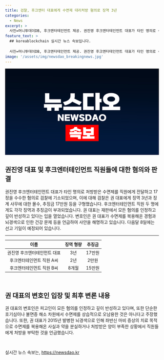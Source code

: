 ```yaml
---
title: 검찰, 후크엔터 대표에게 수면제 대리처방 혐의로 징역 3년
categories:
  - News
excerpt: >
  사진=머니투데이DB, 후크엔터테인먼트 제공. 권진영 후크엔터테인먼트 대표가 타인 명의로 수면제를 받아 마약류 관리에 관한 법률 위반 혐의로 기소됐다. 검찰은 권 대표에게 징역 3년을 구형했고, 후크엔터테인먼트 직원들에게도 형량을 선고했다. 권 대표는 자신의 혐의를 모두 인정하며 깊이 반성한다는 모습을 보였고, 변호인은 수면제 오남용을 반박했다. 이에 대한 재판부의 판결은 다음달 8일에 예정돼 있다. 이에 앞서 권 대표는 최근 이승기와의 법적 분쟁으로도 화제를 모으고 있다.
feature_text: >
  ## koreablockchain 실시간 뉴스 속보입니다.

  사진=머니투데이DB, 후크엔터테인먼트 제공. 권진영 후크엔터테인먼트 대표가 타인 명의로 수면제를 받아 마약류 관리에 관한 법률 위반 혐의로 기소됐다. 검찰은 권 대표에게 징역 3년을 구형했고, 후크엔터테인먼트 직원들에게도 형량을 선고했다. 권 대표는 자신의 혐의를 모두 인정하며 깊이 반성한다는 모습을 보였고, 변호인은 수면제 오남용을 반박했다. 이에 대한 재판부의 판결은 다음달 8일에 예정돼 있다. 이에 앞서 권 대표는 최근 이승기와의 법적 분쟁으로도 화제를 모으고 있다.
image: '/assets/img/newsdao_breakingnews.jpg'
---
```


<p><img src="/assets/img/newsdao_breakingnews.jpg" alt="koreablockchain 속보" /></p>

<h2 data-ke-size="size26">권진영 대표 및 후크엔터테인먼트 직원들에 대한 혐의와 판결</h2>

<p data-ke-size="size16">권진영 후크엔터테인먼트 대표가 타인 명의로 처방받은 수면제를 직원에게 전달하고 17정을 수수한 혐의로 검찰에 기소되었으며, 이에 대해 검찰은 권 대표에게 징역 3년과 징계 사무에 대한 몰수, 추징금 17만원 등을 구형했습니다. 후크엔터테인먼트 직원 두 명에게도 각각 징역과 추징금이 부과되었습니다. 권 대표는 재판에서 모든 혐의를 인정하고 깊이 반성하고 있다는 입을 열었습니다. 변호인은 권 대표가 수면제를 복용해온 경험과 뇌경색으로 인한 건강 문제 등을 언급하여 사안을 해명하고 있습니다. 다음달 8일에는 선고 기일이 예정되어 있습니다.</p>

<hr>

<table>
    <thead>
        <tr>
            <th style="text-align: center;">이름</th>
            <th style="text-align: center;">징역 형량</th>
            <th style="text-align: center;">추징금</th>
        </tr>
    </thead>
    <tbody>
        <tr>
            <td style="text-align: center;">권진영 후크엔터테인먼트 대표</td>
            <td style="text-align: center;">3년</td>
            <td style="text-align: center;">17만원</td>
        </tr>
        <tr>
            <td style="text-align: center;">후크엔터테인먼트 직원 A씨</td>
            <td style="text-align: center;">2년</td>
            <td style="text-align: center;">2만원</td>
        </tr>
        <tr>
            <td style="text-align: center;">후크엔터테인먼트 직원 B씨</td>
            <td style="text-align: center;">8개월</td>
            <td style="text-align: center;">15만원</td>
        </tr>
    </tbody>
</table>

<p data-ke-size="size16">&nbsp;</p>

<h2 data-ke-size="size26">권 대표의 변호인 입장 및 최후 변론 내용</h2>

<p data-ke-size="size16">권 대표의 변호인은 피고인이 모든 혐의를 인정하고 깊이 반성하고 있다며, 또한 단순한 호기심이나 불면증 해소 차원에서 수면제를 상습적으로 오남용한 것은 아니다고 주장했습니다. 또한, 권 대표가 2015년 발병한 뇌경색으로 인해 좌반신 마비 증상의 치료 목적으로 수면제를 복용해온 사실과 약을 분실하거나 처방받은 양이 부족한 상황에서 직원들에게 처방을 부탁한 것을 언급했습니다.</p>

<p data-ke-size="size16">&nbsp;</p>
실시간 뉴스 속보는, <a href="https://newsdao.kr" rel="dofollow">https://newsdao.kr</a>


